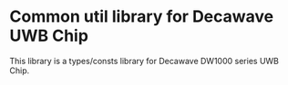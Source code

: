 # Common util library for Decawave UWB Chip

This library is a types/consts library for Decawave DW1000 series UWB Chip.
